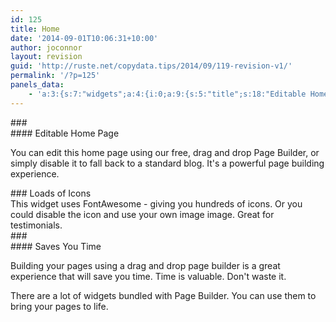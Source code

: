 ```yaml
---
id: 125
title: Home
date: '2014-09-01T10:06:31+10:00'
author: joconnor
layout: revision
guid: 'http://ruste.net/copydata.tips/2014/09/119-revision-v1/'
permalink: '/?p=125'
panels_data:
    - 'a:3:{s:7:"widgets";a:4:{i:0;a:9:{s:5:"title";s:18:"Editable Home Page";s:4:"text";s:167:"You can edit this home page using our free, drag and drop Page Builder, or simply disable it to fall back to a standard blog. It''s a powerful page building experience.";s:4:"icon";s:9:"icon-edit";s:5:"image";s:0:"";s:13:"icon_position";s:3:"top";s:4:"more";s:13:"Start Editing";s:8:"more_url";s:1:"#";s:3:"box";s:0:"";s:4:"info";a:4:{s:4:"grid";s:1:"0";s:4:"cell";s:1:"0";s:2:"id";s:1:"0";s:5:"class";s:26:"Webulous_CircleIcon_Widget";}}i:1;a:9:{s:5:"title";s:14:"Loads of Icons";s:4:"text";s:144:"This widget uses FontAwesome - giving you hundreds of icons. Or you could disable the icon and use your own image image. Great for testimonials.";s:4:"icon";s:14:"icon-ok-circle";s:5:"image";s:0:"";s:13:"icon_position";s:3:"top";s:4:"more";s:14:"Example Button";s:8:"more_url";s:1:"#";s:3:"box";s:0:"";s:4:"info";a:4:{s:4:"grid";s:1:"0";s:4:"cell";s:1:"1";s:2:"id";s:1:"1";s:5:"class";s:14:"WP_Widget_Text";}}i:2;a:9:{s:5:"title";s:14:"Saves You Time";s:4:"text";s:135:"Building your pages using a drag and drop page builder is a great experience that will save you time. Time is valuable. Don''t waste it.";s:4:"icon";s:9:"icon-time";s:5:"image";s:0:"";s:13:"icon_position";s:3:"top";s:4:"more";s:11:"Test Button";s:8:"more_url";s:1:"#";s:3:"box";s:0:"";s:4:"info";a:4:{s:4:"grid";s:1:"0";s:4:"cell";s:1:"2";s:2:"id";s:1:"2";s:5:"class";s:26:"Webulous_CircleIcon_Widget";}}i:3;a:4:{s:5:"title";s:0:"";s:4:"text";s:99:"There are a lot of widgets bundled with Page Builder. You can use them to bring your pages to life.";s:6:"filter";s:1:"1";s:4:"info";a:4:{s:4:"grid";s:1:"2";s:4:"cell";s:1:"1";s:2:"id";s:1:"3";s:5:"class";s:14:"WP_Widget_Text";}}}s:5:"grids";a:3:{i:0;a:2:{s:5:"cells";s:1:"3";s:5:"style";a:7:{s:5:"class";s:0:"";s:10:"top_border";s:0:"";s:13:"bottom_border";s:0:"";s:10:"background";s:0:"";s:16:"background_image";s:0:"";s:23:"background_image_repeat";s:0:"";s:9:"no_margin";s:0:"";}}i:1;a:2:{s:5:"cells";s:1:"1";s:5:"style";a:7:{s:5:"class";s:9:"wide-grey";s:10:"top_border";s:0:"";s:13:"bottom_border";s:0:"";s:10:"background";s:0:"";s:16:"background_image";s:0:"";s:23:"background_image_repeat";s:0:"";s:9:"no_margin";s:0:"";}}i:2;a:2:{s:5:"cells";s:1:"2";s:5:"style";a:7:{s:5:"class";s:0:"";s:10:"top_border";s:0:"";s:13:"bottom_border";s:0:"";s:10:"background";s:0:"";s:16:"background_image";s:0:"";s:23:"background_image_repeat";s:0:"";s:9:"no_margin";s:0:"";}}}s:10:"grid_cells";a:6:{i:0;a:2:{s:6:"weight";s:18:"0.3333333333333333";s:4:"grid";s:1:"0";}i:1;a:2:{s:6:"weight";s:18:"0.3333333333333333";s:4:"grid";s:1:"0";}i:2;a:2:{s:6:"weight";s:18:"0.3333333333333333";s:4:"grid";s:1:"0";}i:3;a:2:{s:6:"weight";s:1:"1";s:4:"grid";s:1:"1";}i:4;a:2:{s:6:"weight";s:18:"0.6658461538461539";s:4:"grid";s:1:"2";}i:5;a:2:{s:6:"weight";s:19:"0.33415384615384613";s:4:"grid";s:1:"2";}}}'
---
```


<div class="panel-layout" id="pl-125"><div class="panel-grid panel-no-style" id="pg-125-0"><div class="panel-grid-cell" id="pgc-125-0-0"><div class="so-panel widget widget_circleicon-widget panel-first-child panel-last-child" data-index="0" id="panel-125-0-0-0"><div class="circle-icon-box circle-icon-hide-box"><div class="circle-icon-wrapper">###   

</div>#### Editable Home Page

You can edit this home page using our free, drag and drop Page Builder, or simply disable it to fall back to a standard blog. It's a powerful page building experience.

</div></div></div><div class="panel-grid-cell" id="pgc-125-0-1"><div class="so-panel widget widget_text panel-first-child panel-last-child" data-index="1" id="panel-125-0-1-0">### Loads of Icons

<div class="textwidget">This widget uses FontAwesome - giving you hundreds of icons. Or you could disable the icon and use your own image image. Great for testimonials.</div></div></div><div class="panel-grid-cell" id="pgc-125-0-2"><div class="so-panel widget widget_circleicon-widget panel-first-child panel-last-child" data-index="2" id="panel-125-0-2-0"><div class="circle-icon-box circle-icon-hide-box"><div class="circle-icon-wrapper">###   

</div>#### Saves You Time

Building your pages using a drag and drop page builder is a great experience that will save you time. Time is valuable. Don't waste it.

</div></div></div></div><div class="panel-grid panel-has-style" id="pg-125-1"><div class="wide-grey panel-row-style panel-row-style-for-125-1"><div class="panel-grid-cell panel-grid-cell-empty" id="pgc-125-1-0"></div></div></div><div class="panel-grid panel-no-style" id="pg-125-2"><div class="panel-grid-cell panel-grid-cell-empty" id="pgc-125-2-0"></div><div class="panel-grid-cell" id="pgc-125-2-1"><div class="so-panel widget widget_text panel-first-child panel-last-child" data-index="3" id="panel-125-2-1-0"><div class="textwidget">There are a lot of widgets bundled with Page Builder. You can use them to bring your pages to life.

</div></div></div></div></div>